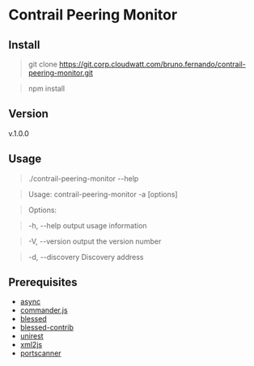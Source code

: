 # Contrail Peering Monitor

## Install
> git clone https://git.corp.cloudwatt.com/bruno.fernando/contrail-peering-monitor.git

> npm install

## Version
 v.1.0.0
## Usage
> ./contrail-peering-monitor --help

>  Usage: contrail-peering-monitor -a <hostname> [options]

>  Options:

>    -h, --help                    output usage information

>    -V, --version                 output the version number

>    -d, --discovery <hostname>    Discovery address

## Prerequisites
 * [async](https://www.npmjs.com/package/async)
 * [commander.js](https://www.npmjs.com/package/commander)
 * [blessed](https://github.com/chjj/blessed)
 * [blessed-contrib](https://github.com/yaronn/blessed-contrib)
 * [unirest](https://www.npmjs.com/package/unirest)
 * [xml2js](https://www.npmjs.com/package/xml2js)
 * [portscanner](https://www.npmjs.com/package/portscanner)

